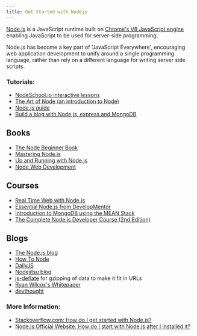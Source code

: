```yaml
---
title: Get Started with Nodejs
---
```

[Node.js](https://nodejs.org/) is a JavaScript runtime built on [Chrome's V8 JavaScript engine](https://developers.google.com/v8/ "Chrome's V8 Engine") enabling JavaScript to be used for server-side programming.

Node.js has become a key part of 'JavaScript Everywhere', encouraging web application development to unify around a single programming language, rather than rely on a different language for writing server side scripts.

### Tutorials:

*   <a href='http://nodeschool.io/' target='_blank' rel='nofollow'>NodeSchool.io interactive lessons</a>
*   <a href='https://github.com/maxogden/art-of-node/#the-art-of-node' target='_blank' rel='nofollow'>The Art of Node (an introduction to Node)</a>
*   <a href='http://nodeguide.com/' target='_blank' rel='nofollow'>Node.js guide</a>
*   <a href='http://howtonode.org/express-mongodb' target='_blank' rel='nofollow'>Build a blog with Node.js, express and MongoDB</a>

## Books

*   <a href='http://nodebeginner.org/' target='_blank' rel='nofollow'>The Node Beginner Book</a>
*   <a href='https://github.com/visionmedia/masteringnode' target='_blank' rel='nofollow'>Mastering Node.js</a>
*   <a href='http://chimera.labs.oreilly.com/books/1234000001808/index.html' target='_blank' rel='nofollow'>Up and Running with Node.js</a>
*   <a href='https://www.packtpub.com/web-development/node-web-development' target='_blank' rel='nofollow'>Node Web Development</a>

## Courses

*   <a href='http://node.codeschool.com/' target='_blank' rel='nofollow'>Real Time Web with Node.js</a>
*   <a href='http://www.globalknowledge.co.uk/courses/it-subjects/application-development/' target='_blank' rel='nofollow'>Essential Node.js from DevelopMentor</a>
*   <a href='https://www.edx.org/course/introduction-mongodb-using-mean-stack-mongodbx-m101x-0' target='_blank' rel='nofollow'>Introduction to MongoDB using the MEAN Stack</a>
*   <a href='https://www.udemy.com/the-complete-nodejs-developer-course-2/' target='_blank' rel='nofollow'>The Complete Node.js Developer Course (2nd Edition)</a>

## Blogs

*   <a href='http://blog.nodejs.org/' target='_blank' rel='nofollow'>The Node.js blog</a>
*   <a href='http://howtonode.org/' target='_blank' rel='nofollow'>How To Node</a>
*   <a href='http://dailyjs.com/' target='_blank' rel='nofollow'>DailyJS</a>
*   <a href='http://blog.nodejitsu.com/' target='_blank' rel='nofollow'>Nodejitsu blog</a>
*   <a href='https://github.com/dankogai/js-deflate' target='_blank' rel='nofollow'>js-deflate</a> for gzipping of data to make it fit in URLs
*   <a href='http://www.wilcoxd.com/whitepapers/node_js/' target='_blank' rel='nofollow'>Ryan Wilcox's Whitepaper</a>
*   <a href='http://www.devthought.com/' target='_blank' rel='nofollow'>devthought</a>

### More Information:
*   <a href='https://stackoverflow.com/questions/2353818/how-do-i-get-started-with-node-js' target='_blank' rel='nofollow'>Stackoverflow.com: How do I get started with Node.js?</a>
*   <a href='https://nodejs.org/en/docs/guides/getting-started-guide/'  target='_blank' rel='nofollow'>Node.js Official Website: How do I start with Node.js after I installed it?</a>

